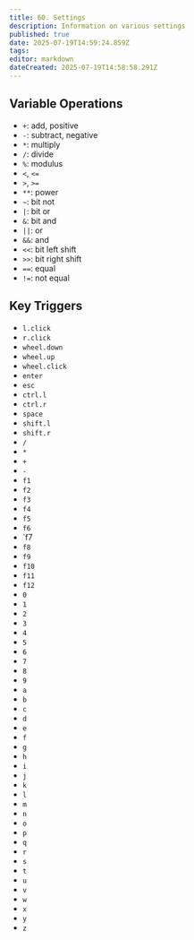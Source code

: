 ```yaml
---
title: 60. Settings
description: Information on various settings
published: true
date: 2025-07-19T14:59:24.859Z
tags: 
editor: markdown
dateCreated: 2025-07-19T14:58:58.291Z
---
```


## Variable Operations

- `+`: add, positive
- `-`: subtract, negative
- `*`: multiply
- `/`: divide
- `%`: modulus
- `<`, `<=`
- `>`, `>=`
- `**`: power
- `~`: bit not
- `|`: bit or
- `&`: bit and
- `||`: or
- `&&`: and
- `<<`: bit left shift
- `>>`: bit right shift
- `==`: equal
- `!=`: not equal

## Key Triggers

- `l.click`
- `r.click`
- `wheel.down`
- `wheel.up`
- `wheel.click`
- `enter`
- `esc`
- `ctrl.l`
- `ctrl.r`
- `space`
- `shift.l`
- `shift.r`
- `/`
- `*`
- `+`
- `-`
- `f1`
- `f2`
- `f3`
- `f4`
- `f5`
- `f6`
- `f7
- `f8`
- `f9`
- `f10`
- `f11`
- `f12`
- `0`
- `1`
- `2`
- `3`
- `4`
- `5`
- `6`
- `7`
- `8`
- `9`
- `a`
- `b`
- `c`
- `d`
- `e`
- `f`
- `g`
- `h`
- `i`
- `j`
- `k`
- `l`
- `m`
- `n`
- `o`
- `p`
- `q`
- `r`
- `s`
- `t`
- `u`
- `v`
- `w`
- `x`
- `y`
- `z`
